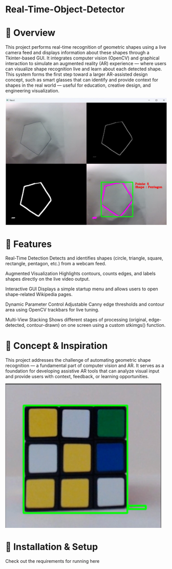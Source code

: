 # Real-Time-Object-Detector
# 📖 Overview
This project performs real-time recognition of geometric shapes using a live camera feed and displays information about these shapes through a Tkinter-based GUI. It integrates computer vision (OpenCV) and graphical interaction to simulate an augmented reality (AR) experience — where users can visualize shape recognition live and learn about each detected shape.
This system forms the first step toward a larger AR-assisted design concept, such as smart glasses that can identify and provide context for shapes in the real world — useful for education, creative design, and engineering visualization.

![image alt](https://github.com/mshraiden/Real-Time-Object-Detector/blob/e64ed8ea30cab0971a60aac694347148fe3a66b8/Extra/output.png)

# 🧩 Features
Real-Time Detection
Detects and identifies shapes (circle, triangle, square, rectangle, pentagon, etc.) from a webcam feed.

Augmented Visualization
Highlights contours, counts edges, and labels shapes directly on the live video output.

Interactive GUI
Displays a simple startup menu and allows users to open shape-related Wikipedia pages.

Dynamic Parameter Control
Adjustable Canny edge thresholds and contour area using OpenCV trackbars for live tuning.

Multi-View Stacking
Shows different stages of processing (original, edge-detected, contour-drawn) on one screen using a custom stkimgs() function.

# 🧠 Concept & Inspiration
This project addresses the challenge of automating geometric shape recognition — a fundamental part of computer vision and AR.
It serves as a foundation for developing assistive AR tools that can analyze visual input and provide users with context, feedback, or learning opportunities.

![image alt](https://github.com/mshraiden/Real-Time-Object-Detector/blob/9cd8b470031ce3dab33fb6a33cbb0f2f191cd3ea/Extra/cubeTest.png)

# 🧾 Installation & Setup
Check out the requirements for running here
